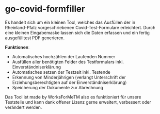 # go-covid-formfiller

Es handelt sich um ein kleinen Tool, welches das Ausfüllen der in Rheinland-Pfalz vorgeschriebenen Covid-Test-Formulare erleichtert. 
Durch eine kleinen Eingabemaske lassen sich die Daten erfassen und ein fertig ausgefülltest PDF generieren.

**Funktionen**:

* Automatisches hochzählen der Laufenden Nummer
* Ausfüllen aller benötigten Felder des Testformulars inkl. Einverständniserklärung
* Automatisches setzen der Testzeit inkl. Testende
* Erkennung von Minderjährigen (verlangt Unterschrift der Erziehungsberechtigten auf der Einverständniserklärung)
* Speicherung der Dokumente zur Abrechnung

Das Tool ist made by WorksForMeTM also es funktioniert für unsere Teststelle und kann dank offener Lizenz gerne erweitert, verbessert oder verändert werden.
